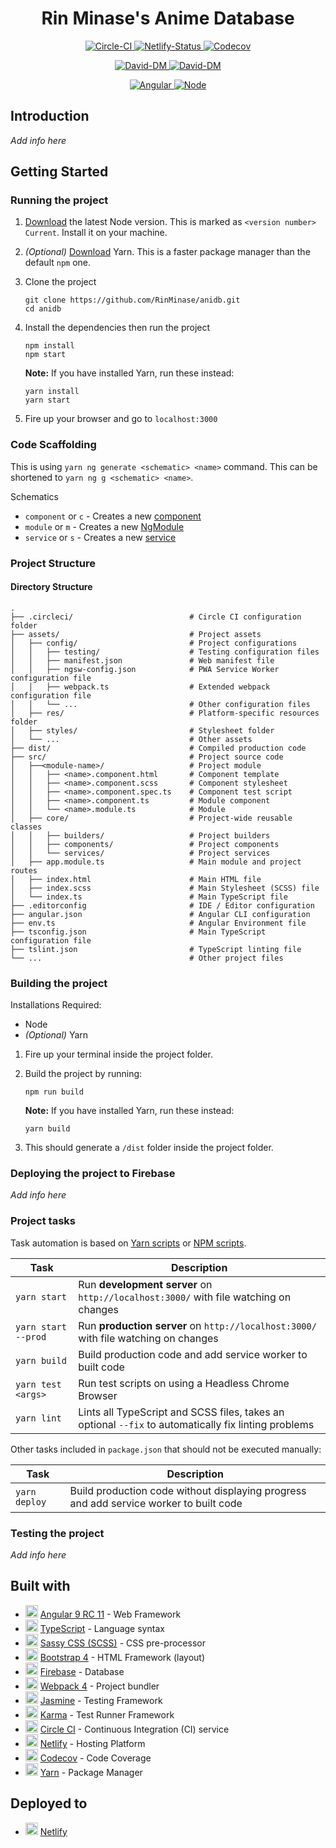 <h1 align="center"> Rin Minase's Anime Database </h1>

<p align="center">
    <a href="https://circleci.com/gh/RinMinase/anidb">
        <img alt="Circle-CI" src="https://img.shields.io/circleci/build/github/RinMinase/anidb/master.svg?logo=circleci&style=for-the-badge&label=Circle%20CI%20(Build)">
    </a>
    <a href="https://app.netlify.com/sites/anidb/deploys">
        <img alt="Netlify-Status" src="https://img.shields.io/netlify/635b50f7-7b22-4c87-9b6b-7da2c0fb2180?logo=netlify&style=for-the-badge&label=Netlify%20(Domain)">
    </a>
    <a href="https://codecov.io/gh/RinMinase/anidb">
        <img alt="Codecov" src="https://img.shields.io/codecov/c/gh/RinMinase/anidb?logo=codecov&style=for-the-badge" />
    </a>
</p>
<p align="center">
    <a href="https://david-dm.org/RinMinase/anidb">
        <img alt="David-DM" src="https://img.shields.io/david/RinMinase/anidb?style=for-the-badge">
    </a>
    <a href="https://david-dm.org/RinMinase/anidb">
        <img alt="David-DM" src="https://img.shields.io/david/dev/RinMinase/anidb?label=dev%20dependencies&style=for-the-badge">
    </a>
</p>
<p align="center">
    <a href="https://angular.io/">
        <img alt="Angular" src="https://img.shields.io/badge/angular-%5E9.0.0--rc.11-red.svg?logo=angular&style=for-the-badge">
    </a>
    <a href="https://nodejs.org">
        <img alt="Node" src="https://img.shields.io/badge/node-%5E12.0%20%7C%7C%20%5E13.0-brightgreen.svg?logo=node.js&logoColor=white&style=for-the-badge">
    </a>
</p>

## Introduction
_Add info here_

## Getting Started

### Running the project
1. [Download](https://nodejs.org/en/) the latest Node version. This is marked as `<version number> Current`. Install it on your machine.

2. _(Optional)_ [Download](https://yarnpkg.com/latest.msi) Yarn. This is a faster package manager than the default `npm` one.

3. Clone the project

    ```
    git clone https://github.com/RinMinase/anidb.git
    cd anidb
    ```

4. Install the dependencies then run the project

    ```
    npm install
    npm start
    ```

    **Note:** If you have installed Yarn, run these instead:

    ```
    yarn install
    yarn start
    ```

5. Fire up your browser and go to `localhost:3000`

### Code Scaffolding
This is using `yarn ng generate <schematic> <name>` command. This can be shortened to `yarn ng g <schematic> <name>`.

Schematics
- `component` or `c` - Creates a new [component](https://angular.io/guide/architecture-components)
- `module` or `m` - Creates a new [NgModule](https://angular.io/guide/ngmodules)
- `service` or `s` - Creates a new [service](https://angular.io/guide/architecture-services)

### Project Structure

#### Directory Structure
    .
    ├── .circleci/                          # Circle CI configuration folder
    ├── assets/                             # Project assets
    │   ├── config/                         # Project configurations
    │   │   ├── testing/                    # Testing configuration files
    │   │   ├── manifest.json               # Web manifest file
    │   │   ├── ngsw-config.json            # PWA Service Worker configuration file
    │   │   ├── webpack.ts                  # Extended webpack configuration file
    │   │   └── ...                         # Other configuration files
    │   ├── res/                            # Platform-specific resources folder
    │   ├── styles/                         # Stylesheet folder
    │   └── ...                             # Other assets
    ├── dist/                               # Compiled production code
    ├── src/                                # Project source code
    │   ├──<module-name>/                   # Project module
    │   │   ├── <name>.component.html       # Component template
    │   │   ├── <name>.component.scss       # Component stylesheet
    │   │   ├── <name>.component.spec.ts    # Component test script
    │   │   ├── <name>.component.ts         # Module component
    │   │   └── <name>.module.ts            # Module
    │   ├── core/                           # Project-wide reusable classes
    │   │   ├── builders/                   # Project builders
    │   │   ├── components/                 # Project components
    │   │   └── services/                   # Project services
    │   ├── app.module.ts                   # Main module and project routes
    │   ├── index.html                      # Main HTML file
    │   ├── index.scss                      # Main Stylesheet (SCSS) file
    │   └── index.ts                        # Main TypeScript file
    ├── .editorconfig                       # IDE / Editor configuration
    ├── angular.json                        # Angular CLI configuration
    ├── env.ts                              # Angular Environment file
    ├── tsconfig.json                       # Main TypeScript configuration file
    ├── tslint.json                         # TypeScript linting file
    └── ...                                 # Other project files

### Building the project
Installations Required:
- Node
- _(Optional)_ Yarn

1. Fire up your terminal inside the project folder.

2. Build the project by running:

    ```
    npm run build
    ```

    **Note:** If you have installed Yarn, run these instead:

    ```
    yarn build
    ```

3. This should generate a `/dist` folder inside the project folder.

### Deploying the project to Firebase
_Add info here_

### Project tasks

Task automation is based on [Yarn scripts](https://yarnpkg.com/lang/en/docs/cli/run/) or [NPM scripts](https://docs.npmjs.com/misc/scripts).

| Task                | Description                                                                                          |
| ------------------- | ---------------------------------------------------------------------------------------------------- |
| `yarn start`        | Run **development server** on `http://localhost:3000/` with file watching on changes                 |
| `yarn start --prod` | Run **production server** on `http://localhost:3000/` with file watching on changes                  |
| `yarn build`        | Build production code and add service worker to built code                                           |
| `yarn test <args>`  | Run test scripts on using a Headless Chrome Browser                                                  |
| `yarn lint`         | Lints all TypeScript and SCSS files, takes an optional `--fix` to automatically fix linting problems |

Other tasks included in `package.json` that should not be executed manually:

| Task                | Description                                                                                          |
| ------------------- | ---------------------------------------------------------------------------------------------------- |
| `yarn deploy`       | Build production code without displaying progress and add service worker to built code               |

### Testing the project
_Add info here_

## Built with
* <img width=20 height=20 src="https://angular.io/assets/images/favicons/favicon.ico"> [Angular 9 RC 11](https://angular.io/) - Web Framework
* <img width=20 height=20 src="https://www.typescriptlang.org/assets/images/icons/favicon-32x32.png"> [TypeScript](https://www.typescriptlang.org/) - Language syntax
* <img width=20 height=20 src="https://sass-lang.com/favicon.ico"> [Sassy CSS (SCSS)](https://sass-lang.com/) - CSS pre-processor
* <img width=20 height=20 src="https://getbootstrap.com/favicon.ico"> [Bootstrap 4](https://getbootstrap.com/) - HTML Framework (layout)
* <img width=20 height=20 src="https://firebase.google.com/favicon.ico"> [Firebase](https://firebase.google.com/) - Database
* <img width=20 height=20 src="https://webpack.js.org/bc3effb418df77da9e04825c48a58a49.ico"> [Webpack 4](https://webpack.js.org/) - Project bundler
* <img width=20 height=20 src="https://jasmine.github.io/favicon.ico"> [Jasmine](https://jasmine.github.io/) - Testing Framework
* <img width=20 height=20 src="https://karma-runner.github.io/assets/img/favicon/favicon.ico"> [Karma](https://karma-runner.github.io) - Test Runner Framework
* <img width=20 height=20 src="https://dmmj3mmt94rvw.cloudfront.net/favicon-undefined.ico"> [Circle CI](https://circleci.com/) - Continuous Integration (CI) service
* <img width=20 height=20 src="https://www.netlify.com/img/global/favicon/favicon-32x32.png"> [Netlify](https://netlify.com) - Hosting Platform
* <img width=20 height=20 src="https://codecov.io/static/favicons/favicon-32x32.png"> [Codecov](https://codecov.io/) - Code Coverage
* <img width=20 height=20 src="https://yarnpkg.com/icons/icon-48x48.png"> [Yarn](https://yarnpkg.com/) - Package Manager

## Deployed to
* <img width=20 height=20 src="https://www.netlify.com/img/global/favicon/favicon-32x32.png"> [Netlify](https://anidb.netlify.com)
